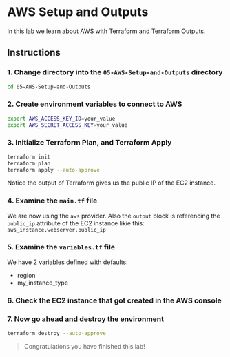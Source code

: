 # AWS Setup and Outputs

In this lab we learn about AWS with Terraform and Terraform Outputs.

## Instructions

### 1. Change directory into the `05-AWS-Setup-and-Outputs` directory

```bash
cd 05-AWS-Setup-and-Outputs
```

### 2. Create environment variables to connect to AWS

```bash
export AWS_ACCESS_KEY_ID=your_value
export AWS_SECRET_ACCESS_KEY=your_value
```

### 3. Initialize Terraform Plan, and Terraform Apply

```bash
terraform init
terraform plan
terraform apply --auto-approve
```

Notice the output of Terraform gives us the public IP of the EC2 instance.

### 4. Examine the `main.tf` file

We are now using the `aws` provider. Also the `output` block is referencing the `public_ip` attribute of the EC2 instance likie this: `aws_instance.webserver.public_ip`

### 5. Examine the `variables.tf` file

We have 2 variables defined with defaults:

- region
- my_instance_type

### 6. Check the EC2 instance that got created in the AWS console

### 7. Now go ahead and destroy the environment

```bash
terraform destroy --auto-approve
```

> Congratulations you have finished this lab!
